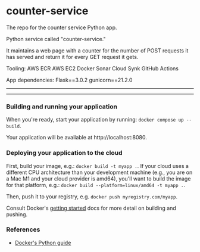 # counter-service
The repo for the counter service Python app.

Python service called "counter-service."

It maintains a web page with a counter for the number of POST requests it has served and return it for every GET request it gets.

Tooling:
AWS ECR
AWS EC2
Docker
Sonar Cloud
Synk
GitHub Actions

App dependencies:
Flask==3.0.2
gunicorn==21.2.0

--------------------------------------------------------------------

---------------------------------------------------------------------
### Building and running your application

When you're ready, start your application by running:
`docker compose up --build`.

Your application will be available at http://localhost:8080.

### Deploying your application to the cloud

First, build your image, e.g.: `docker build -t myapp .`.
If your cloud uses a different CPU architecture than your development
machine (e.g., you are on a Mac M1 and your cloud provider is amd64),
you'll want to build the image for that platform, e.g.:
`docker build --platform=linux/amd64 -t myapp .`.

Then, push it to your registry, e.g. `docker push myregistry.com/myapp`.

Consult Docker's [getting started](https://docs.docker.com/go/get-started-sharing/)
docs for more detail on building and pushing.

### References
* [Docker's Python guide](https://docs.docker.com/language/python/)
